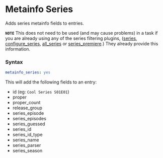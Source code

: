 # Metainfo Series

Adds series metainfo fields to entries.

__```NOTE```__ This does not need to be used (and may cause problems) in a task if you are already using any of the series filtering plugins, ([series](/Plugins/series), [configure_series](/Plugins/configure_series), [all_series](/Plugins/all_series) or [series_premiere](/Plugins/series_premiere).) They already provide this information.

### Syntax

```yaml
metainfo_series: yes
```

This will add the following fields to an entry:

* id (eg: `Cool Series S01E01`)
* proper
* proper_count
* release_group
* series_episode
* series_episodes
* series_guessed
* series_id
* series_id_type
* series_name
* series_parser
* series_season

